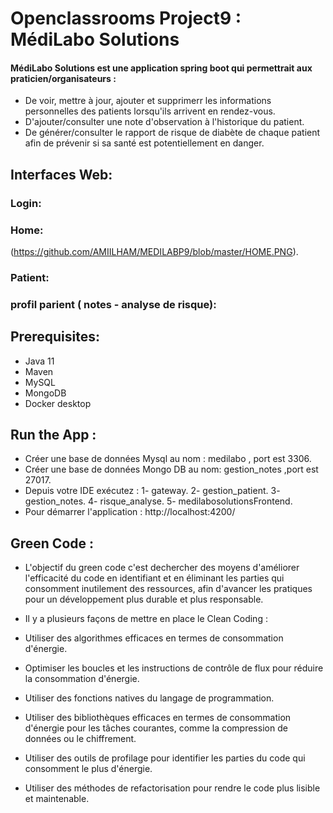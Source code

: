 # Openclassrooms Project9 : MédiLabo Solutions
 #### MédiLabo Solutions est une application spring boot qui permettrait aux praticien/organisateurs :
 - De voir, mettre à jour, ajouter et supprimerr les informations personnelles des patients lorsqu'ils arrivent en rendez-vous. 
 - D'ajouter/consulter une note d'observation à l'historique du patient.
 - De générer/consulter le rapport de risque de  diabète de chaque patient afin de prévenir si sa santé est potentiellement en danger.
 ## Interfaces Web:
 ### Login:
 ### Home:
 (https://github.com/AMIILHAM/MEDILABP9/blob/master/HOME.PNG).
 ### Patient:
 ### profil parient ( notes - analyse de risque):
 
 ## Prerequisites: 
  
- Java 11
- Maven
- MySQL
- MongoDB
- Docker desktop
 ## Run the App :
 - Créer une base de données Mysql au nom : medilabo ,  port est 3306.
 - Créer une base de données Mongo DB au nom: gestion_notes ,port est 27017.
 - Depuis votre IDE exécutez : 
   1-  gateway.
   2-  gestion_patient. 
   3-  gestion_notes.
   4-  risque_analyse.
   5-  medilabosolutionsFrontend.
- Pour démarrer l'application : http://localhost:4200/
## Green Code :
  - L'objectif du green code c'est dechercher des moyens d'améliorer l'efficacité du code en identifiant et en éliminant les parties qui consomment inutilement des ressources,  afin d'avancer les pratiques pour un développement plus durable et plus responsable.​



- Il y a plusieurs façons de mettre en place le Clean Coding :​

* Utiliser des algorithmes efficaces en termes de consommation d'énergie.​

* Optimiser les boucles et les instructions de contrôle de flux pour réduire la consommation d'énergie.​

* Utiliser des fonctions natives du langage de programmation.​

* Utiliser des bibliothèques efficaces en termes de consommation d'énergie pour les tâches courantes, comme la compression de données ou le chiffrement.​

* Utiliser des outils de profilage pour identifier les parties du code qui consomment le plus d'énergie.​

 * Utiliser des méthodes de refactorisation pour rendre le code plus lisible et maintenable.​
